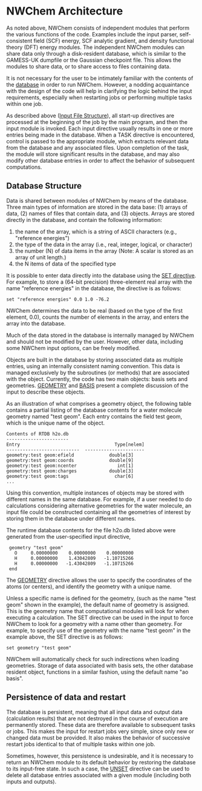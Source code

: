 # NWChem Architecture

As noted above, NWChem consists of independent modules that perform the
various functions of the code. Examples include the input parser,
self-consistent field (SCF) energy, SCF analytic gradient, and density
functional theory (DFT) energy modules. The independent NWChem modules
can share data only through a disk-resident database, which is similar
to the GAMESS-UK dumpfile or the Gaussian checkpoint file. This allows
the modules to share data, or to share access to files containing data.

It is not necessary for the user to be intimately familiar with the
contents of the
[database](NWChem-Architecture#database-structure "wikilink") in order
to run NWChem. However, a nodding acquaintance with the design of the
code will help in clarifying the logic behind the input requirements,
especially when restarting jobs or performing multiple tasks within one
job.

As described above ([Input File
Structure](Getting-Started#input-file-structure "wikilink")), all
start-up directives are processed at the beginning of the job by the
main program, and then the input module is invoked. Each input directive
usually results in one or more entries being made in the database. When
a TASK directive is encountered, control is passed to the appropriate
module, which extracts relevant data from the database and any
associated files. Upon completion of the task, the module will store
significant results in the database, and may also modify other database
entries in order to affect the behavior of subsequent computations.

## Database Structure

Data is shared between modules of NWChem by means of the database. Three
main types of information are stored in the data base: (1) arrays of
data, (2) names of files that contain data, and (3) objects. Arrays are
stored directly in the database, and contain the following information:

1.  the name of the array, which is a string of ASCII characters (e.g.,
    "reference energies")
2.  the type of the data in the array (i.e., real, integer, logical, or
    character)
3.  the number (N) of data items in the array (Note: A scalar is stored
    as an array of unit length.)
4.  the N items of data of the specified type

It is possible to enter data directly into the database using the [SET
directive](SET "wikilink"). For example, to store a (64-bit precision)
three-element real array with the name "reference energies" in the
database, the directive is as follows:

`set "reference energies" 0.0 1.0 -76.2`

NWChem determines the data to be real (based on the type of the first
element, 0.0), counts the number of elements in the array, and enters
the array into the database.

Much of the data stored in the database is internally managed by NWChem
and should not be modified by the user. However, other data, including
some NWChem input options, can be freely modified.

Objects are built in the database by storing associated data as multiple
entries, using an internally consistent naming convention. This data is
managed exclusively by the subroutines (or methods) that are associated
with the object. Currently, the code has two main objects: basis sets
and geometries. [GEOMETRY](Geometry "wikilink") and
[BASIS](Basis "wikilink") present a complete discussion of the input to
describe these objects.

As an illustration of what comprises a geometry object, the following
table contains a partial listing of the database contents for a water
molecule geometry named "test geom". Each entry contains the field test
geom, which is the unique name of the object.
```
Contents of RTDB h2o.db  
-----------------------  
Entry                                   Type[nelem]  
---------------------------  ----------------------  
geometry:test geom:efield             double[3]      
geometry:test geom:coords             double[9]      
geometry:test geom:ncenter               int[1]      
geometry:test geom:charges            double[3]      
geometry:test geom:tags                 char[6] 
...
```
Using this convention, multiple instances of objects may be stored with
different names in the same database. For example, if a user needed to
do calculations considering alternative geometries for the water
molecule, an input file could be constructed containing all the
geometries of interest by storing them in the database under different
names.

The runtime database contents for the file h2o.db listed above were
generated from the user-specified input directive,
```
 geometry "test geom"  
   O     0.00000000    0.00000000    0.00000000 
   H     0.00000000    1.43042809   -1.10715266 
   H     0.00000000   -1.43042809   -1.10715266  
 end
```
The [GEOMETRY](Geometry "wikilink") directive allows the user to specify
the coordinates of the atoms (or centers), and identify the geometry
with a unique name.

Unless a specific name is defined for the geometry, (such as the name
"test geom" shown in the example), the default name of geometry is
assigned. This is the geometry name that computational modules will look
for when executing a calculation. The SET directive can be used in the
input to force NWChem to look for a geometry with a name other than
geometry. For example, to specify use of the geometry with the name
"test geom" in the example above, the SET directive is as follows:
```
set geometry "test geom"
```
NWChem will automatically check for such indirections when loading
geometries. Storage of data associated with basis sets, the other
database resident object, functions in a similar fashion, using the
default name "ao basis".

## Persistence of data and restart

The database is persistent, meaning that all input data and output data
(calculation results) that are not destroyed in the course of execution
are permanently stored. These data are therefore available to subsequent
tasks or jobs. This makes the input for restart jobs very simple, since
only new or changed data must be provided. It also makes the behavior of
successive restart jobs identical to that of multiple tasks within one
job.

Sometimes, however, this persistence is undesirable, and it is necessary
to return an NWChem module to its default behavior by restoring the
database to its input-free state. In such a case, the
[UNSET](UNSET "wikilink") directive can be used to delete all database
entries associated with a given module (including both inputs and
outputs).

